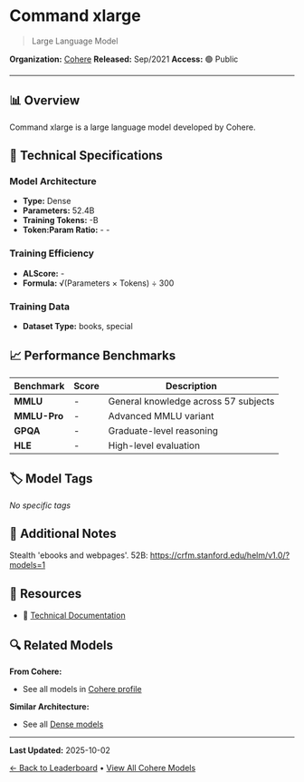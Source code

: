 # Command xlarge

> Large Language Model

**Organization:** [Cohere](../../labs/cohere.md)
**Released:** Sep/2021
**Access:** 🟢 Public

---

## 📊 Overview

Command xlarge is a large language model developed by Cohere.

## 🔧 Technical Specifications

### Model Architecture
- **Type:** Dense
- **Parameters:** 52.4B
- **Training Tokens:** -B
- **Token:Param Ratio:** - -

### Training Efficiency
- **ALScore:** -
- **Formula:** √(Parameters × Tokens) ÷ 300

### Training Data
- **Dataset Type:** books, special

## 📈 Performance Benchmarks

| Benchmark | Score | Description |
|-----------|-------|-------------|
| **MMLU** | - | General knowledge across 57 subjects |
| **MMLU-Pro** | - | Advanced MMLU variant |
| **GPQA** | - | Graduate-level reasoning |
| **HLE** | - | High-level evaluation |

## 🏷️ Model Tags

_No specific tags_

## 📝 Additional Notes

Stealth 'ebooks and webpages'. 52B: https://crfm.stanford.edu/helm/v1.0/?models=1

## 🔗 Resources

- 📄 [Technical Documentation](https://arxiv.org/abs/2108.07790)

## 🔍 Related Models

**From Cohere:**
- See all models in [Cohere profile](../../labs/cohere.md)

**Similar Architecture:**
- See all [Dense models](../../architectures/dense.md)

---

**Last Updated:** 2025-10-02

[← Back to Leaderboard](../../README.md) • [View All Cohere Models](../../labs/cohere.md)
